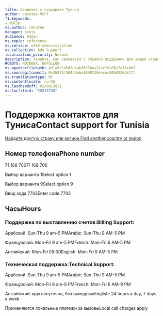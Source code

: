 ```yaml
---
title: Сведения о поддержке Туниса
author: cmcatee-MSFT
f1.keywords:
- NOCSH
ms.author: cmcatee
manager: scotv
audience: Admin
ms.topic: reference
ms.service: o365-administration
ms.collection: Adm_Support
localization_priority: Normal
description: Узнайте, как связаться с службой поддержки для вашей страны или региона.
ROBOTS: NOINDEX, NOFOLLOW
ms.openlocfilehash: 4d1a5e1d5d2d1ab76930aa21affbb86e7a18cb87
ms.sourcegitcommit: 6e260f5f5842debe1098138eecea9068330dc17f
ms.translationtype: MT
ms.contentlocale: ru-RU
ms.lasthandoff: 03/08/2021
ms.locfileid: "50543788"
---
```

# <a name="contact-support-for-tunisia"></a><span data-ttu-id="1f2e7-103">Поддержка контактов для Туниса</span><span class="sxs-lookup"><span data-stu-id="1f2e7-103">Contact support for Tunisia</span></span>

<span data-ttu-id="1f2e7-104">[Найдите другую страну или регион.](../contact-support-for-business-products.md)</span><span class="sxs-lookup"><span data-stu-id="1f2e7-104">[Find another country or region](../contact-support-for-business-products.md).</span></span>

## <a name="phone-number"></a><span data-ttu-id="1f2e7-105">Номер телефона</span><span class="sxs-lookup"><span data-stu-id="1f2e7-105">Phone number</span></span>
<span data-ttu-id="1f2e7-106">71 168 700</span><span class="sxs-lookup"><span data-stu-id="1f2e7-106">71 168 700</span></span>

<span data-ttu-id="1f2e7-107">Выбор варианта 1</span><span class="sxs-lookup"><span data-stu-id="1f2e7-107">Select option 1</span></span>

<span data-ttu-id="1f2e7-108">Выбор варианта 9</span><span class="sxs-lookup"><span data-stu-id="1f2e7-108">Select option 9</span></span>

<span data-ttu-id="1f2e7-109">Ввод кода 7703</span><span class="sxs-lookup"><span data-stu-id="1f2e7-109">Enter code 7703</span></span>

## <a name="hours"></a><span data-ttu-id="1f2e7-110">Часы</span><span class="sxs-lookup"><span data-stu-id="1f2e7-110">Hours</span></span>
### <a name="billing-support"></a><span data-ttu-id="1f2e7-111">Поддержка по выставлению счетов:</span><span class="sxs-lookup"><span data-stu-id="1f2e7-111">Billing Support:</span></span>

<span data-ttu-id="1f2e7-112">Арабский: Sun-Thu 9 am-5 PM</span><span class="sxs-lookup"><span data-stu-id="1f2e7-112">Arabic: Sun-Thu 9 AM-5 PM</span></span>

<span data-ttu-id="1f2e7-113">Французский: Mon-Fri 9 am-5 PM</span><span class="sxs-lookup"><span data-stu-id="1f2e7-113">French: Mon-Fri 9 AM-5 PM</span></span>

<span data-ttu-id="1f2e7-114">Английский: Mon-Fri 09:00</span><span class="sxs-lookup"><span data-stu-id="1f2e7-114">English: Mon-Fri 9 AM-5 PM</span></span>

### <a name="technical-support"></a><span data-ttu-id="1f2e7-115">Техническая поддержка:</span><span class="sxs-lookup"><span data-stu-id="1f2e7-115">Technical Support:</span></span>

<span data-ttu-id="1f2e7-116">Арабский: Sun-Thu 9 am-5 PM</span><span class="sxs-lookup"><span data-stu-id="1f2e7-116">Arabic: Sun-Thu 9 AM-5 PM</span></span>

<span data-ttu-id="1f2e7-117">Французский: Mon-Fri 8 am-9 PM</span><span class="sxs-lookup"><span data-stu-id="1f2e7-117">French: Mon-Fri 8 AM-9 PM</span></span>

<span data-ttu-id="1f2e7-118">Английский: круглосуточно, без выходных</span><span class="sxs-lookup"><span data-stu-id="1f2e7-118">English: 24 hours a day, 7 days a week</span></span>

<span data-ttu-id="1f2e7-119">Применяются локальные платежи за вызовы</span><span class="sxs-lookup"><span data-stu-id="1f2e7-119">Local call charges apply</span></span>

